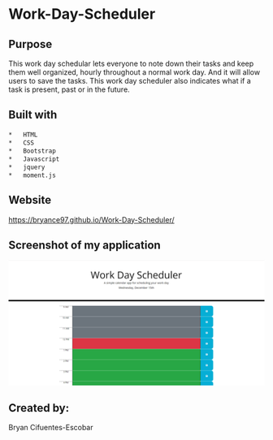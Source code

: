 # Work-Day-Scheduler

## Purpose

This work day schedular lets everyone to note down their tasks and keep them well organized, hourly throughout a normal work day. And it will allow users to save the tasks. This work day scheduler also indicates what if a task is present, past or in the future.

## Built with 
    *   HTML
    *   CSS
    *   Bootstrap
    *   Javascript
    *   jquery
    *   moment.js

## Website

https://bryance97.github.io/Work-Day-Scheduler/

## Screenshot of my application

![](\assets\images\work-day-scheduler.png)



## Created by:

Bryan Cifuentes-Escobar
